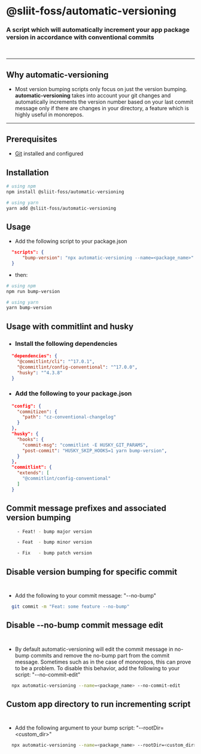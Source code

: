 # @sliit-foss/automatic-versioning

### A script which will automatically increment your app package version in accordance with conventional commits

<br/>

---

## Why automatic-versioning

- Most version bumping scripts only focus on just the version bumping. **automatic-versioning** takes into account your git changes and automatically increments the version number based on your last commit message only if there are changes in your directory, a feature which is highly useful in monorepos.

---

## Prerequisites

- [Git](https://git-scm.com/) installed and configured

## Installation

```bash
# using npm
npm install @sliit-foss/automatic-versioning

# using yarn
yarn add @sliit-foss/automatic-versioning
```

## Usage

- Add the following script to your package.json<br/>

```json
  "scripts": {
      "bump-version": "npx automatic-versioning --name=<package_name>"
  }
```

- then:

```bash
# using npm
npm run bump-version

# using yarn
yarn bump-version
```

## Usage with commitlint and husky<br/>

- ### Install the following dependencies

```json
  "dependencies": {
    "@commitlint/cli": "^17.0.1",
    "@commitlint/config-conventional": "^17.0.0",
    "husky": "^4.3.8"
  }
```

- ### Add the following to your package.json<br/>

```json
  "config": {
    "commitizen": {
      "path": "cz-conventional-changelog"
    }
  },
  "husky": {
    "hooks": {
      "commit-msg": "commitlint -E HUSKY_GIT_PARAMS",
      "post-commit": "HUSKY_SKIP_HOOKS=1 yarn bump-version",
    }
  },
  "commitlint": {
    "extends": [
      "@commitlint/config-conventional"
    ]
  }
```

## Commit message prefixes and associated version bumping

```bash
    - Feat! - bump major version
```

```bash
    - Feat  - bump minor version
```

```bash
    - Fix   - bump patch version
```

## Disable version bumping for specific commit<br/><br/>

- Add the following to your commit message: "--no-bump"<br/>

```bash
  git commit -m "Feat: some feature --no-bump"
```

## Disable --no-bump commit message edit <br/><br/>

- By default automatic-versioning will edit the commit message in no-bump commits and remove the no-bump part from the commit message. Sometimes such as in the case of monorepos, this can prove to be a problem. To disable this behavior, add the following to your script: "--no-commit-edit"<br/>

```bash
  npx automatic-versioning --name=<package_name> --no-commit-edit
```

## Custom app directory to run incrementing script<br/><br/>

- Add the following argument to your bump script: "--rootDir=<custom_dir>"<br/>

```bash
  npx automatic-versioning --name=<package_name> --rootDir=<custom_dir>
```
